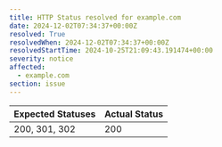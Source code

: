 ```yaml
---
title: HTTP Status resolved for example.com
date: 2024-12-02T07:34:37+00:00Z
resolved: True
resolvedWhen: 2024-12-02T07:34:37+00:00Z
resolvedStartTime: 2024-10-25T21:09:43.191474+00:00
severity: notice
affected:
  - example.com
section: issue
---
```


| Expected Statuses | Actual Status  |
|-------------------|----------------|
| 200, 301, 302 | 200 |

